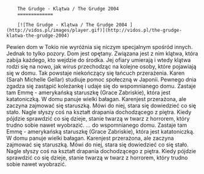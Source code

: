 
        The Grudge - Klątwa / The Grudge 2004 
        =============
        
        [![The Grudge - Klątwa / The Grudge 2004 ](http://vidos.pl/images/player.gif)](http://vidos.pl/the-grudge-klatwa-the-grudge-2004)
        
        
 Pewien dom w Tokio nie wyróżnia się niczym specjalnym spośród innych. Jednak to tylko pozory. Dom jest opętany. Związana jest z nim klątwa, która zabija każdego, kto wejdzie do środka. Jej ofiary umierają i wtedy klątwa rodzi się na nowo, jak wirus przechodząc na kolejne osoby, które pojawiają się w domu. Tak powstaje niekończący się łańcuch przerażenia. Karen (Sarah Michelle Gellar) studiuje pomoc społeczną w Japonii. Pewnego dnia zgadza się zastąpić koleżankę i udaje się do wspomnianego domu. Zastaje tam Emmę - amerykańską staruszkę (Grace Zabriskie), która jest katatoniczką. W domu panuje wielki bałagan. Karenjest przerażona, ale zaczyna zajmować się staruszką. Mówi do niej, stara się dowiedzieć co się stało. Nagle słyszy coś na kształt drapania dochodzącego z piętra. Kiedy pójdzie sprawdzić co się dzieje, stanie twarzą w twarz z horrorem, który trudno sobie nawet wyobrazić.   ... do wspomnianego domu. Zastaje tam Emmę - amerykańską staruszkę (Grace Zabriskie), która jest katatoniczką. W domu panuje wielki bałagan. Karenjest przerażona, ale zaczyna zajmować się staruszką. Mówi do niej, stara się dowiedzieć co się stało. Nagle słyszy coś na kształt drapania dochodzącego z piętra. Kiedy pójdzie sprawdzić co się dzieje, stanie twarzą w twarz z horrorem, który trudno sobie nawet wyobrazić.
    